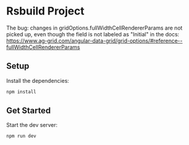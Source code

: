 # Rsbuild Project

The bug: changes in gridOptions.fullWidthCellRendererParams are not picked up, even though the
field is not labeled as "Initial" in the docs: https://www.ag-grid.com/angular-data-grid/grid-options/#reference--fullWidthCellRendererParams

## Setup

Install the dependencies:

```bash
npm install
```

## Get Started

Start the dev server:

```bash
npm run dev
```

